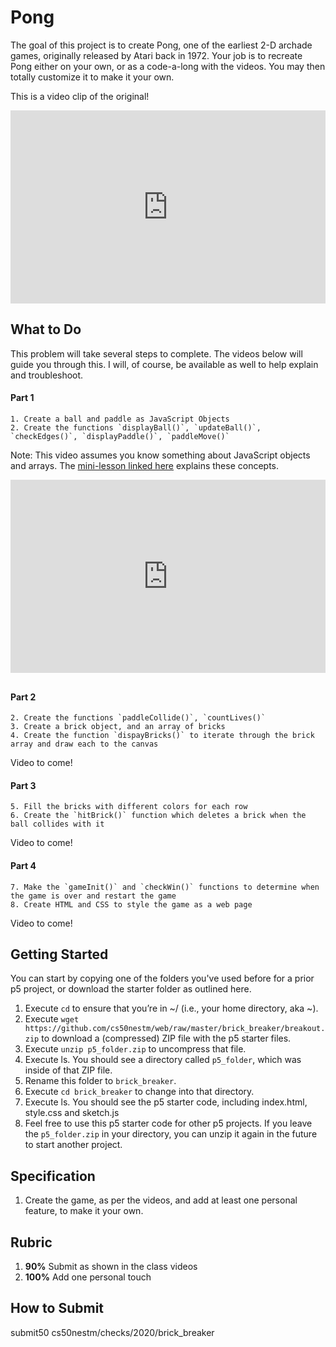 # Pong

The goal of this project is to create Pong, one of the earliest 2-D archade games, originally released by Atari back in 1972. Your job is to recreate Pong 
either on your own, or as a code-a-long with the videos. You may then totally customize it to make it your own.

<style type="text/css">
.iframe_container {
	position: relative;
	padding-bottom: 56.25%; 
	padding-top: 25px;
	height: 0;
	margin-bottom: 30px;
}

.iframe_container iframe {
	position: absolute;
	top: 0;
	left: 0;
	width: 100%;
	height: 100%;
}
</style>

This is a video clip of the original!

<div class="iframe_container">
<iframe src="https://www.youtube.com/embed/fhd7FfGCdCo" title="YouTube video player" frameborder="0" allow="accelerometer; autoplay; encrypted-media; gyroscope; picture-in-picture" allowfullscreen></iframe>
</div>

## What to Do

This problem will take several steps to complete. The videos below will guide you through this. I will, of course, be available as well to help explain and troubleshoot.

#### Part 1
```
1. Create a ball and paddle as JavaScript Objects
2. Create the functions `displayBall()`, `updateBall()`, `checkEdges()`, `displayPaddle()`, `paddleMove()`
```

Note: This video assumes you know something about JavaScript objects and arrays. The [mini-lesson linked here](https://cs50nestm.github.io/web/objects-and-arrays/) explains these concepts.

<div class="iframe_container">
<iframe src="https://www.youtube.com/embed/SyDtIDO-TFk" frameborder="0" allow="accelerometer; autoplay; encrypted-media; gyroscope; picture-in-picture" allowfullscreen></iframe>
</div>

#### Part 2
```
2. Create the functions `paddleCollide()`, `countLives()`
3. Create a brick object, and an array of bricks
4. Create the function `dispayBricks()` to iterate through the brick array and draw each to the canvas
```
Video to come!

#### Part 3
```
5. Fill the bricks with different colors for each row
6. Create the `hitBrick()` function which deletes a brick when the ball collides with it
```
Video to come!

#### Part 4
```
7. Make the `gameInit()` and `checkWin()` functions to determine when the game is over and restart the game
8. Create HTML and CSS to style the game as a web page
```
Video to come!

## Getting Started

You can start by copying one of the folders you've used before for a prior p5 project, or download the starter folder as outlined here.

1. Execute `cd` to ensure that you’re in ~/ (i.e., your home directory, aka ~).
2. Execute `wget https://github.com/cs50nestm/web/raw/master/brick_breaker/breakout.zip` to download a (compressed) ZIP file with the p5 starter files.
1. Execute `unzip p5_folder.zip` to uncompress that file.
1. Execute ls. You should see a directory called `p5_folder`, which was inside of that ZIP file.
1. Rename this folder to `brick_breaker`.
1. Execute `cd brick_breaker` to change into that directory.
1. Execute ls. You should see the p5 starter code, including index.html, style.css and sketch.js
1. Feel free to use this p5 starter code for other p5 projects. If you leave the `p5_folder.zip` in your directory, you can unzip it again in the future to start another project.

## Specification

1. Create the game, as per the videos, and add at least one personal feature, to make it your own.

## Rubric

1. **90%** Submit as shown in the class videos
1. **100%** Add one personal touch

## How to Submit

submit50 cs50nestm/checks/2020/brick_breaker
